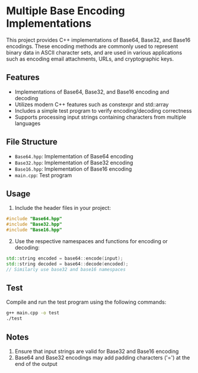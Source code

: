 # Multiple Base Encoding Implementations

This project provides C++ implementations of Base64, Base32, and Base16 encodings. These encoding methods are commonly used to represent binary data in ASCII character sets, and are used in various applications such as encoding email attachments, URLs, and cryptographic keys.

## Features

- Implementations of Base64, Base32, and Base16 encoding and decoding
- Utilizes modern C++ features such as constexpr and std::array
- Includes a simple test program to verify encoding/decoding correctness
- Supports processing input strings containing characters from multiple languages

## File Structure

- `Base64.hpp`: Implementation of Base64 encoding
- `Base32.hpp`: Implementation of Base32 encoding
- `Base16.hpp`: Implementation of Base16 encoding
- `main.cpp`: Test program

## Usage

1. Include the header files in your project:

```cpp
#include "Base64.hpp"
#include "Base32.hpp"
#include "Base16.hpp"
```

2. Use the respective namespaces and functions for encoding or decoding:

```cpp
std::string encoded = base64::encode(input);
std::string decoded = base64::decode(encoded);
// Similarly use base32 and base16 namespaces
```

## Test

Compile and run the test program using the following commands:

```bash
g++ main.cpp -o test
./test
```

## Notes

1. Ensure that input strings are valid for Base32 and Base16 encoding
2. Base64 and Base32 encodings may add padding characters ('=') at the end of the output
